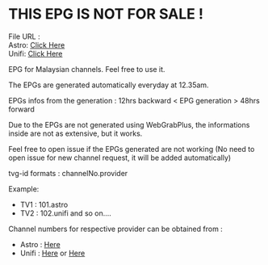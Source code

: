 # THIS EPG IS NOT FOR SALE !

File URL :</br>
Astro: <a href="https://raw.githubusercontent.com/azimabid00/epg/main/astro_epg.xml">Click Here</a></br>
Unifi: <a href="https://raw.githubusercontent.com/azimabid00/epg/main/unifi_epg.xml">Click Here</a></br>

EPG for Malaysian channels. Feel free to use it.

The EPGs are generated automatically everyday at 12.35am.

EPGs infos from the generation :  12hrs backward < EPG generation > 48hrs forward 

Due to the EPGs are not generated using WebGrabPlus, the informations inside are not as extensive, but it works.

Feel free to open issue if the EPGs generated are not working (No need to open issue for new channel request, it will be added automatically)

tvg-id formats : channelNo.provider

Example: 
  - TV1 : 101.astro
  - TV2 : 102.unifi
  and so on....
  
Channel numbers for respective provider can be obtained from : </br>
  - Astro : <a href="https://content.astro.com.my">Here</a></br>
  - Unifi : <a href="https://unifi.com.my/tv/offerings/channels">Here</a> or <a href="https://en.wikipedia.org/wiki/Unifi_TV">Here</a></br>
